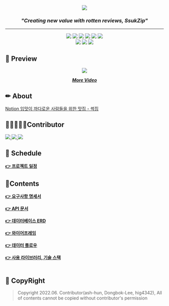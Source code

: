 <div align="center">
  <img src="https://github.com/ash-hun/2022-1-CAPSTONE-SsukZip/blob/main/_storage/README%20TITLE%20LOGO.png"/>
</div>

<h3 align="center"><i>"Creating new value with rotten reviews, SsukZip"</i></h3>

---  

<div align="center">
  <img src="https://img.shields.io/badge/ v15.6-007aff?style=flat&logo=iOS&logoColor=ffffff">
  <img src="https://img.shields.io/badge/ Android v12.0-32de84?style=flat&logo=Android&logoColor=ffffff">
  <img src="https://img.shields.io/badge/ React v18.1.0-0088CC?style=flat&logo=React&logoColor=ffffff">
  <img src="https://img.shields.io/badge/ Next.Js v10.2.4-000000?style=flat&logo=Next.Js&logoColor=ffffff">
  <img src="https://img.shields.io/badge/ Chakra UI v9.6.0-319795?style=flat&logo=Chakra UI&logoColor=ffffff">
  <img src="https://img.shields.io/badge/ Flutter v3.0.2-02569B?style=flat&logo=Flutter&logoColor=ffffff"><br/>
  <img src="https://img.shields.io/badge/ Python v3.8.0-3776AB?style=flat&logo=Python&logoColor=ffffff">
  <img src="https://img.shields.io/badge/ fastAPI v0.78-009688?style=flat&logo=fastapi&logoColor=ffffff">
  <img src="https://img.shields.io/badge/ Tensorflow v2.5.0-FF6F00?style=flat&logo=tensorflow&logoColor=ffffff">
</div>


## 👊 Preview  

<div align="center">
  <img src="https://user-images.githubusercontent.com/32566767/204278717-290c7ed9-8654-487e-a2d0-bbdc2e882e97.gif" />
  <a href="https://drive.google.com/file/d/1YpZf19v0zrCx1jzu9wDSLTDbXmpR_jf1/view?usp=sharing">
    <b><i><p>More Video</p></i></b>
  </a>
</div>

## ✏ About
[Notion 입맛이 까다로운 사람들을 위한 맛집 - 썩집](https://topaz-joke-66e.notion.site/0bc09ef214404394b3ffba812c2d22b4)  

## 👩🏼‍🤝‍👩🏻Contributor

<a href="https://github.com/Dongbok-Lee">
      <img src=https://img.shields.io/badge/(Leader)_Dongbok__Lee-e56b6f?style=flatsquare&labelColor=eaac8b />
</a>
<a href="https://github.com/ash-hun">
      <img src=https://img.shields.io/badge/ash__hun-000000?style=flatsquare&labelColor=6d6875 />
</a>
<a href="https://github.com/hig4342">
      <img src=https://img.shields.io/badge/hig4342-174240?style=flatsquare&labelColor=8fb9aa />
</a>

## 📅 Schedule
[**👉 프로젝트 일정**](https://topaz-joke-66e.notion.site/32d0a4726f7c4c5ab2c5463326492c15)  

## 📃Contents

[**👉 요구사항 명세서**](https://topaz-joke-66e.notion.site/3262ab387ec84bdc88e77bf7a4d87fc2)

[**👉 API 문서**](https://topaz-joke-66e.notion.site/API-727f125323e54b88910c0aae9c9426c1)

[**👉 데이터베이스 ERD**](https://topaz-joke-66e.notion.site/ERD-72395b4c0c744a7e82d1831c3fb22cd8)

[**👉 와이어프레임**](https://topaz-joke-66e.notion.site/b42854327b8d47ca8e9db0f3c8bad5cd)

[**👉 데이터 플로우**](https://topaz-joke-66e.notion.site/92a0e2c03e64442881db5cf938ab8c2c)

[**👉 사용 라이브러리, 기술 스택**](https://topaz-joke-66e.notion.site/450b91ba4eae4a84ba1f61b90f13ad61)
<br><br>

## 🙏 CopyRight
> Copyright 2022.06. Contributor(ash-hun, Dongbok-Lee, hig4342), All of contents cannot be copied without contributor's permission



